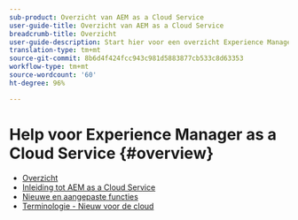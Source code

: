 ```yaml
---
sub-product: Overzicht van AEM as a Cloud Service
user-guide-title: Overzicht van AEM as a Cloud Service
breadcrumb-title: Overzicht
user-guide-description: Start hier voor een overzicht Experience Manager as a Cloud Service, inclusief inleiding, terminologie, enzovoort.
translation-type: tm+mt
source-git-commit: 8b6d4f424fcc943c981d5883877cb533c8d63353
workflow-type: tm+mt
source-wordcount: '60'
ht-degree: 96%

---
```



# Help voor Experience Manager as a Cloud Service {#overview}

+ [Overzicht](/help/overview/home.md)
+ [Inleiding tot AEM as a Cloud Service](introduction.md)
+ [Nieuwe en aangepaste functies](what-is-new-and-different.md)
+ [Terminologie - Nieuw voor de cloud](terminology.md)
